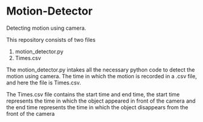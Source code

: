 # Motion-Detector
Detecting motion using camera.

This repository consists of two files
1) motion_detector.py
2) Times.csv

The motion_detector.py intakes all the necessary python code to detect the motion using camera. 
The time in which the motion is recorded in a .csv file, and here the file is Times.csv.

The Times.csv file contains the start time and end time,
the start time represents the time in which the object appeared in front of the camera and the end time 
represents the time in which the object disappears from the front of the camera
